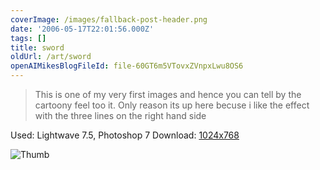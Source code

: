 ```yaml
---
coverImage: /images/fallback-post-header.png
date: '2006-05-17T22:01:56.000Z'
tags: []
title: sword
oldUrl: /art/sword
openAIMikesBlogFileId: file-60GT6m5VTovxZVnpxLwu8OS6
---
```


> This is one of my very first images and hence you can tell by the cartoony feel too it. Only reason its up here becuse i like the effect with the three lines on the right hand side

Used: Lightwave 7.5, Photoshop 7
Download: [1024x768](https://www.mikecann.co.uk/Images/Art-Full/sword.jpg)

![Thumb](https://www.mikecann.co.uk/Images/Art-Thumbs/sword.gif "Thumb")
